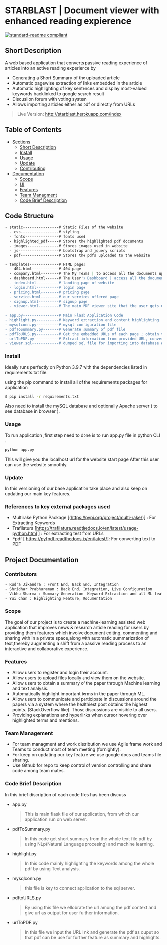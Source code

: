 # STARBLAST | Document viewer with enhanced reading expierence

[![standard-readme compliant](https://img.shields.io/badge/readme%20style-standard-brightgreen.svg?style=flat-square)](https://github.com/RichardLitt/standard-readme)

## Short Description 
A web based application that converts passive reading experience of articles into an active reading experience by
- Generating a Short Summary of the uploaded article
- Automatic pagewise extraction of links embedded in the article
- Automatic highlighting of key sentences and display most-valued keywords backlinked to google search result
- Discusiion forum with voting system
- Allows importing articles either as pdf or directly from URLs 

> Live Version: http://starblast.herokuapp.com/index


## Table of Contents

- [Sections](#sections)
  - [Short Description](#short-description)
  - [Install](#install)
  - [Usage](#usage)
  - [Update](#update)
  - [Contributing](#contributing)
- [Documentation](#documentation)
  - [Scope](#scope) 
  - [UI](#ui)
  - [Features](#features)
  - [Team Managment](#team-management)
  - [Code Brief Description](#Code-brief-description)

## Code Structure
``` bash
- static----------------# Static Files of the website
  - css-----------------# styling
  - fonts---------------# fonts used
  - highlighted_pdf-----# Stores the highlighted pdf documents
  - images--------------# Stores images used in website
  - js------------------# bootstrap and jquery scripts         
  - pdf-----------------# Stores the pdfs uploaded to the website

- templates-------------# HTML pages
  - 404.html------------# 404 page
  - company.html--------# The My Teams | to access all the documents uploaded by the team
  - dashboard.html------# The User's Dashboard | access all the documents uploaded by the suer
  - index.html----------# landing page of website
  - login.html----------# login page
  - pricing.html--------# pricing page
  - service.html--------# our services offered page
  - signup.html---------# signup page
  - viewer.html---------# The main PDF viewer site that the user gets upon clicking on 'view' in dashboard. Displays all features such as Highlighting, Keywords, Discussion Thread
  
- app.py----------------# Main Flask Application Code     
- highlight.py----------# Keyword extraction and content highlighting
- mysqlconn.py----------# mysql configuration file
- pdfToSummary.py-------# Generate summary of pdf file
- pdfToURLS.py----------# Get the embedded URLs of each page ; obtain top keywords and provide random 10
- urlToPDF.py-----------# Extract information from provided URL, convert to PDF
- viewer.sql------------# dumped sql file for importing into database when required
```

### Install 

Ideally runs perfectly on Python 3.9.7 with the dependencies listed in requirements.txt file.

using the pip command to install all of the requirements packages  for application 
``` bash
$ pip install -r requirements.txt
```
Also need to install the mySQL database and optionally Apache server ( to see database in browser ).


### Usage 

To run application ,first step need to done is to run app.py file in python CLI .
``` bash 
python app.py
```
This will give you the localhost url for the website start page 
After this user can use the website smoothly.


### Update
In this versioning of our base application take place and also keep on updating our main key features. 

### References to key external packages used
- Multirake Python Package [(https://pypi.org/project/multi-rake/)] : For Extracting Keywords
- Trafilatura [https://trafilatura.readthedocs.io/en/latest/usage-python.html ] : For extracting test from URLs
- Fpdf [ https://pyfpdf.readthedocs.io/en/latest/]: For converting text to PDF

## Project Documentation
### Contributors
``` bash 
- Rudra Jikandra : Front End, Back End, Integration                         (26.66% Contribution)
- Shridhar Prabhuraman : Back End, Integration, Live Configuration          (26.66% Contribution)
- Vibhu Sharma : Summary Generation, Keyword Extraction and all ML features (26.66% Contribution)
- Yui Chan : Highlighting Feature, Documentation                            (20.00% Contribution)
```

### Scope
The goal of our project is to create a machine-learning assisted web application that improves news & research article reading for users by providing them features which involve document editing, commenting and sharing with in a private space,along with automatic summarization of text,thereby augmenting a shift from a passive reading process to an interactive and collaborative experience.  

### Features
- Allow users to register and login their account.  
- Allow users to upload files locally and view them on the website.  
- Allow users to obtain a summary of the paper through Machine learning and text analysis.  
- Automatically highlight important terms in the paper through ML.  
- Allow users to communicate and participate in discussions around the papers via a system where the healthiest post obtains the highest points. (StackOverflow like). Those discussions are visible to all users.  
- Providing explanations and hyperlinks when cursor hovering over highlighted terms and  mentions.

### Team Management
 - For team managment and work distribution we use Agile frame work and Teams to conduct most of team meeting (fornightly).
 - For keep on updating our key feature we use google docs and teams file sharing.
 - Use Github for repo to keep control of version controlling and share code among team mates.

### Code Brief Description
In this brief discription of each code files has been discuss
- app.py
  > This is main flask file of our application, from which our application run on web server. 
- pdfToSummary.py
  > In this code get short summary from the whole text file pdf by using  NLp(Natural Language procesing) and machine learning.
- highlight.py
  > In this code mainly highlighting the keywords among the whole pdf by using Text analysis.
- mysqlconn.py
  > this file is key to connect application to the sql server.
- pdftoURLS.py
  > By using this file we ellobrate the url among the pdf context and give url as output for user further information.
- urlToPDF.py
  > In this file we input the URL link and generate the pdf as ouput so that pdf can be use for further feature as summary and highlights.
